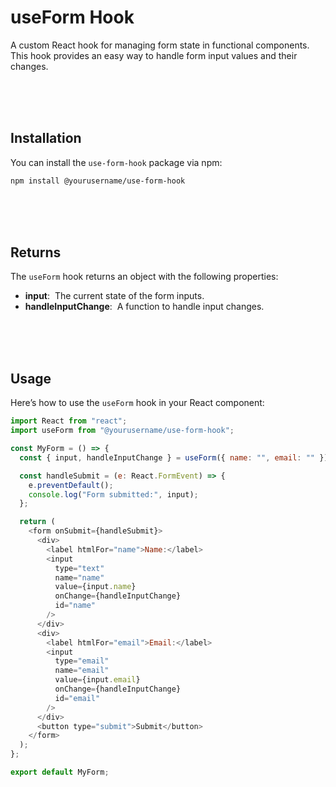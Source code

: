 # useForm Hook

A custom React hook for managing form state in functional components. This hook provides an easy way to handle form input values and their changes.

<br/>
<br/>
<br/>

## Installation

You can install the `use-form-hook` package via npm:

```bash
npm install @yourusername/use-form-hook
```

<br/>
<br/>
<br/>

## Returns

The `useForm` hook returns an object with the following properties:

- **input**: &nbsp;The current state of the form inputs.
- **handleInputChange**: &nbsp;A function to handle input changes.

<br/>
<br/>
<br/>

## Usage

Here’s how to use the `useForm` hook in your React component:

```javascript
import React from "react";
import useForm from "@yourusername/use-form-hook";

const MyForm = () => {
  const { input, handleInputChange } = useForm({ name: "", email: "" });

  const handleSubmit = (e: React.FormEvent) => {
    e.preventDefault();
    console.log("Form submitted:", input);
  };

  return (
    <form onSubmit={handleSubmit}>
      <div>
        <label htmlFor="name">Name:</label>
        <input
          type="text"
          name="name"
          value={input.name}
          onChange={handleInputChange}
          id="name"
        />
      </div>
      <div>
        <label htmlFor="email">Email:</label>
        <input
          type="email"
          name="email"
          value={input.email}
          onChange={handleInputChange}
          id="email"
        />
      </div>
      <button type="submit">Submit</button>
    </form>
  );
};

export default MyForm;
```

<br/>
<br/>
<br/>
